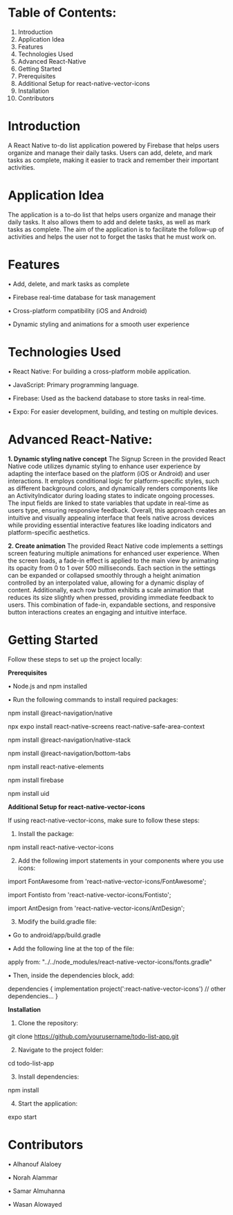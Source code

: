 # Table of Contents:


1. Introduction
2. Application Idea
3. Features
4. Technologies Used
5. Advanced React-Native
6. Getting Started
7. Prerequisites
8. Additional Setup for react-native-vector-icons
9. Installation
10. Contributors




# Introduction

A React Native to-do list application powered by Firebase that helps users organize and manage their daily tasks. Users can add, delete, and mark tasks as complete, making it easier to track and remember their important activities.

# Application Idea


The application is a to-do list that helps users organize and manage their daily tasks. It
also allows them to add and delete tasks, as well as mark tasks as complete. The aim
of the application is to facilitate the follow-up of activities and helps the user not to
forget the tasks that he must work on.

# Features

 • Add, delete, and mark tasks as complete

 • Firebase real-time database for task management

 • Cross-platform compatibility (iOS and Android)

 • Dynamic styling and animations for a smooth user experience

# Technologies Used

 • React Native: For building a cross-platform mobile application.

 • JavaScript: Primary programming language.

 • Firebase: Used as the backend database to store tasks in real-time.

 • Expo: For easier development, building, and testing on multiple devices.

# Advanced React-Native:

**1. Dynamic styling native concept**
The Signup Screen in the provided React Native code utilizes dynamic styling to
enhance user experience by adapting the interface based on the platform (iOS or
Android) and user interactions. It employs conditional logic for platform-specific
styles, such as different background colors, and dynamically renders components like
an ActivityIndicator during loading states to indicate ongoing processes. The input
fields are linked to state variables that update in real-time as users type, ensuring
responsive feedback. Overall, this approach creates an intuitive and visually appealing
interface that feels native across devices while providing essential interactive features
like loading indicators and platform-specific aesthetics.


**2. Create animation**
The provided React Native code implements a settings screen featuring multiple
animations for enhanced user experience. When the screen loads, a fade-in effect is
applied to the main view by animating its opacity from 0 to 1 over 500 milliseconds.
Each section in the settings can be expanded or collapsed smoothly through a height
animation controlled by an interpolated value, allowing for a dynamic display of
content. Additionally, each row button exhibits a scale animation that reduces its size
slightly when pressed, providing immediate feedback to users. This combination of
fade-in, expandable sections, and responsive button interactions creates an engaging
and intuitive interface.

# Getting Started

Follow these steps to set up the project locally:

**Prerequisites**

 • Node.js and npm installed

 • Run the following commands to install required packages:

npm install @react-navigation/native

npx expo install react-native-screens react-native-safe-area-context

npm install @react-navigation/native-stack

npm install @react-navigation/bottom-tabs

npm install react-native-elements

npm install firebase

npm install uid



**Additional Setup for react-native-vector-icons**

If using react-native-vector-icons, make sure to follow these steps:

 1. Install the package:

npm install react-native-vector-icons


 2. Add the following import statements in your components where you use icons:

import FontAwesome from 'react-native-vector-icons/FontAwesome';

import Fontisto from 'react-native-vector-icons/Fontisto';

import AntDesign from 'react-native-vector-icons/AntDesign';


 3. Modify the build.gradle file:

 • Go to android/app/build.gradle

 • Add the following line at the top of the file:

apply from: "../../node_modules/react-native-vector-icons/fonts.gradle"


 • Then, inside the dependencies block, add:

dependencies {
    implementation project(':react-native-vector-icons')
    // other dependencies...
}



**Installation**

 1. Clone the repository:

git clone https://github.com/yourusername/todo-list-app.git


 2. Navigate to the project folder:

cd todo-list-app


 3. Install dependencies:

npm install


 4. Start the application:

expo start


# Contributors

 • Alhanouf Alaloey

 • Norah Alammar

 • Samar Almuhanna

 • Wasan Alowayed

